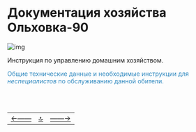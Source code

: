 <div class="navi"><nav id="navi"><!-- js --></nav></div>

# Документация хозяйства Ольховка-90

<span id="ya-flag-img" class="img" onclick="imgResize(22)">![img](https://img.a374.ru/svg/ya-flag.svg)</span>

Инструкция по управлению домашним хозяйством.

<span style="color: #2C87BF;">Общие технические данные и необходимые инструкции для *неспециалистов* по обслуживанию данной обители.

<br>

<script src="assets/js/navi.js"></script><!--pagination_start-->


<!--pagination_start-->
<br>

 |||| 
 |:---|:---:|---:| 
 [←——](404.md)|[ 🔝 ](#)|[——→](az.md) 

 <br>
<!--pagination_end-->
